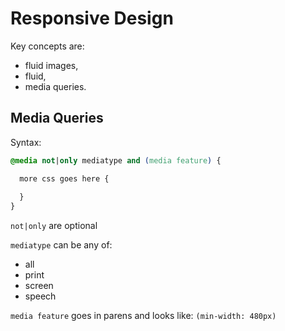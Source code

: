 Responsive Design
=================

Key concepts are:
- fluid images,
- fluid,
- media queries.

Media Queries
-------------

Syntax:

```CSS
@media not|only mediatype and (media feature) {

  more css goes here {
  
  }
}
```

`not|only` are optional

`mediatype` can be any of:

- all
- print
- screen
- speech

`media feature` goes in parens and looks like: `(min-width: 480px)`
